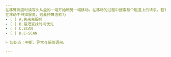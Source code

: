 ```yaml
---
在移臂调度时读写头从盘的一端开始朝另一端移动，在移动的过程中搜索每个磁道上的请求，若有则服务之，直至到达盘的另一端。在另一端，磁头移动的方向是相反的，并继续
在移动中扫描服务，则此种算法称为
- ( ) A.先来先服务 
- ( ) B.最短查找时间优先 
- ( ) C.SCAN 
- ( ) D.C-SCAN

> 知识点：中断、异常与系统调用。

---
```


